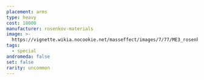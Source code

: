 ```yaml
---
placement: arms
type: heavy
cost: 18000
manufacturer: rosenkov-materials
image: >-
  https://vignette.wikia.nocookie.net/masseffect/images/7/77/ME3_rosenkov_materials_arms.png/revision/latest/scale-to-width-down/130?cb=20120311003643
tags:
  - special
andromeda: false
set: false
rarity: uncommon
---
```

